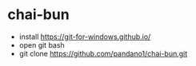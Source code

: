 # chai-bun

* install https://git-for-windows.github.io/
* open git bash
* git clone https://github.com/pandano1/chai-bun.git 

